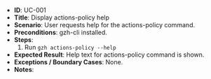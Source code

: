 - **ID**: UC-001
- **Title**: Display actions-policy help
- **Scenario**: User requests help for the actions-policy command.
- **Preconditions**: gzh-cli installed.
- **Steps**:
  1. Run `gzh actions-policy --help`
- **Expected Result**: Help text for actions-policy command is shown.
- **Exceptions / Boundary Cases**: None.
- **Notes**:

